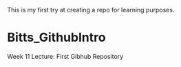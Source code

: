 This is my first try at creating a repo for learning purposes.

# Bitts_GithubIntro
Week 11 Lecture: First Gibhub Repository
